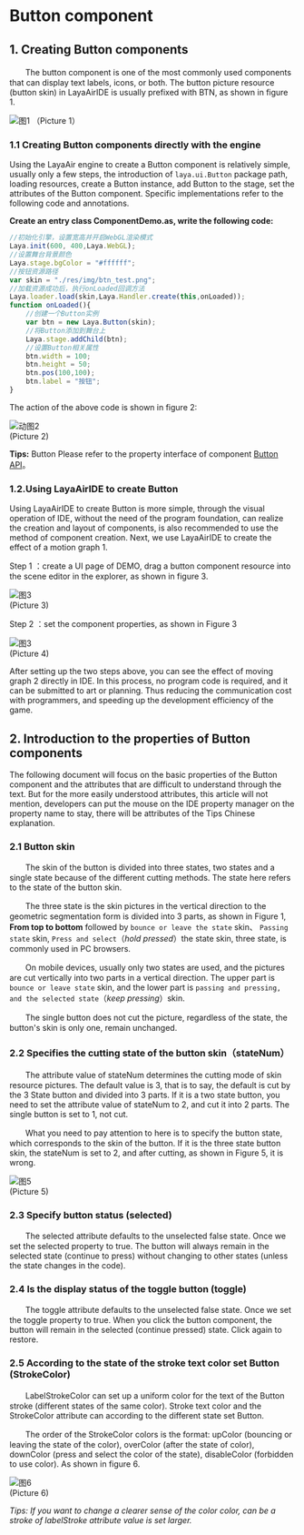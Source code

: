# Button component

## 1. Creating Button components

　　The button component is one of the most commonly used components that can display text labels, icons, or both. The button picture resource (button skin) in LayaAirIDE is usually prefixed with BTN, as shown in figure 1.

![图1](img/1.png) （Picture 1）

### 1.1 Creating Button components directly with the engine

Using the LayaAir engine to create a Button component is relatively simple, usually only a few steps, the introduction of  `laya.ui.Button` package path, loading resources, create a Button instance, add Button to the stage, set the attributes of the Button component. Specific implementations refer to the following code and annotations.

**Create an entry class ComponentDemo.as, write the following code:**

```javascript
//初始化引擎，设置宽高并开启WebGL渲染模式
Laya.init(600, 400,Laya.WebGL);
//设置舞台背景颜色
Laya.stage.bgColor = "#ffffff";
//按钮资源路径
var skin = "./res/img/btn_test.png";
//加载资源成功后，执行onLoaded回调方法
Laya.loader.load(skin,Laya.Handler.create(this,onLoaded));
function onLoaded(){
    //创建一个Button实例
    var btn = new Laya.Button(skin);
    //将Button添加到舞台上
    Laya.stage.addChild(btn);
    //设置Button相关属性
    btn.width = 100;
    btn.height = 50;
    btn.pos(100,100);
    btn.label = "按钮";
}
```

The action of the above code is shown in figure 2:

![动图2](img/2.gif) <br/> (Picture 2)

**Tips:** Button Please refer to the property interface of component [Button API](http://layaair.ldc.layabox.com/api/index.html?category=Core&class=laya.ui.Button)。



### 1.2.Using LayaAirIDE to create Button

Using LayaAirIDE to create Button is more simple, through the visual operation of IDE, without the need of the program foundation, can realize the creation and layout of components, is also recommended to use the method of component creation. Next, we use LayaAirIDE to create the effect of a motion graph 1.

Step 1 ：create a UI page of DEMO, drag a button component resource into the scene editor in the explorer, as shown in figure 3.

![图3](img/3.png) <br />(Picture 3)

Step 2 ：set the component properties, as shown in Figure 3

![图3](img/4.png) <br />(Picture 4)

After setting up the two steps above, you can see the effect of moving graph 2 directly in IDE. In this process, no program code is required, and it can be submitted to art or planning. Thus reducing the communication cost with programmers, and speeding up the development efficiency of the game.



## 2. Introduction to the properties of Button components

The following document will focus on the basic properties of the Button component and the attributes that are difficult to understand through the text. But for the more easily understood attributes, this article will not mention, developers can put the mouse on the IDE property manager on the property name to stay, there will be attributes of the Tips Chinese explanation.

### 2.1 Button skin

　　The skin of the button is divided into three states, two states and a single state because of the different cutting methods. The state here refers to the state of the button skin.

　　The three state is the skin pictures in the vertical direction to the geometric segmentation form is divided into 3 parts, as shown in Figure 1, **From top to bottom**  followed by `bounce or leave the state` skin、 `Passing state` skin, `Press and select`（*hold pressed*）the state skin, three state, is commonly used in PC browsers.

　　On mobile devices, usually only two states are used, and the pictures are cut vertically into two parts in a vertical direction. The upper part is `bounce or leave state` skin, and the lower part is `passing and pressing, and the selected state`（*keep pressing*）skin.

　　The single button does not cut the picture, regardless of the state, the button's skin is only one, remain unchanged.

### 2.2 Specifies the cutting state of the button skin（stateNum）

　　The attribute value of stateNum determines the cutting mode of skin resource pictures. The default value is 3, that is to say, the default is cut by the 3 State button and divided into 3 parts. If it is a two state button, you need to set the attribute value of stateNum to 2, and cut it into 2 parts. The single button is set to 1, not cut.

　　What you need to pay attention to here is to specify the button state, which corresponds to the skin of the button. If it is the three state button skin, the stateNum is set to 2, and after cutting, as shown in Figure 5, it is wrong.

![图5](img/5.png) <br />(Picture 5)



### 2.3 Specify button status (selected)

　　The selected attribute defaults to the unselected false state. Once we set the selected property to true. The button will always remain in the selected state (continue to press) without changing to other states (unless the state changes in the code).

### 2.4 Is the display status of the toggle button (toggle)

　　The toggle attribute defaults to the unselected false state. Once we set the toggle property to true. When you click the button component, the button will remain in the selected (continue pressed) state. Click again to restore.

### 2.5 According to the state of the stroke text color set Button (StrokeColor)

　　LabelStrokeColor can set up a uniform color for the text of the Button stroke (different states of the same color). Stroke text color and the StrokeColor attribute can according to the different state set Button.

　　The order of the StrokeColor colors is the format: upColor (bouncing or leaving the state of the color), overColor (after the state of color), downColor (press and select the color of the state), disableColor (forbidden to use color). As shown in figure 6.

![图6](img/6.png) <br />(Picture 6)

*Tips: If you want to change a clearer sense of the color color, can be a stroke of labelStroke attribute value is set larger.*











